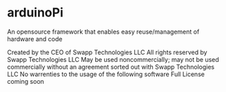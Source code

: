 # arduinoPi
An opensource framework that enables easy reuse/management of hardware and code

Created by the CEO of Swapp Technologies LLC
All rights reserved by Swapp Technologies LLC
May be used noncommercially; may not be used commercially without an agreement sorted out with Swapp Technologies LLC
No warrenties to the usage of the following software
Full License coming soon